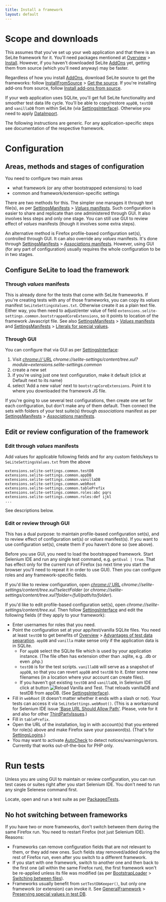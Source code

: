 ```yaml
---
title: Install a framework
layout: default
---
```


# Scope and downloads #
This assumes that you've set up your web application and that there is an SeLite framework for it. You'll need packages mentioned at [Overview](./) > [Install](./#install). However, if you haven't downloaded SeLite [AddOns](AddOns) yet, getting them from source (which you'll need anyway) may be faster.

Regardless of how you install [AddOns](AddOns), download SeLite source to get the frameworks: follow [InstallFromSource](InstallFromSource) > [Get the source](InstallFromSource#get-the-source). If you're installing add-ons from source, follow [Install add-ons from source](InstallFromSource#install-add-ons-from-source).

If your web application uses SQLite, you'll get full SeLite functionality and smoother test data life cycle. You'll be able to copy/restore `appDB`, `testDB` and `vanillaDB` from within SeLite (via [SettingsInterface](SettingsInterface)). Otherwise you need to apply [DataImport](DataImport).

The following instructions are generic. For any application-specific steps see documentation of the respective framework.

# Configuration #

## Areas, methods and stages of configuration ##
You need to configure two main areas

  * what framework (or any other bootstrapped extensions) to load
  * common and framework/extension-specific settings

There are two methods for this. The simpler one manages it through text file(s), as per [SettingsManifests](SettingsManifests) > [_Values_ manifests](SettingsManifests#values-manifests). Such configuration is easier to share and replicate than one administered through GUI. It also involves less steps and only one stage. You can still use GUI to review effect of _values_ manifests (though it involves some extra steps).

An alternative method is Firefox profile-based configuration set(s), controlled through GUI. It can also override any _values_ manifests. It's done through [SettingsManifests](SettingsManifests) > [_Associations_ manifests](SettingsManifests#associations-manifests). However, using GUI (for any part of configuration) usually requires the whole configuration to be in two stages.

## Configure SeLite to load the framework ##

### Through _values_ manifests ###
This is already done for the tests that come with SeLite frameworks. If you're creating tests with any of those frameworks, you can copy its _values_ manifest `SeLiteSettingsValues.txt`. Otherwise create it as a plain text file. Either way, you then need to adjust/enter value of field `extensions.selite-settings.common.bootstrappedCoreExtensions`, so it points to location of the framework Javascript file. See also [SettingsManifests](SettingsManifests) > [_Values_ manifests](SettingsManifests#values-manifests) and [SettingsManifests](SettingsManifests) > [Literals for special values](SettingsManifests#literals-for-special-values).

### Through GUI ###
<!-- @TODO eliminate or Move to SettingsInterface? -->
You can configure that via GUI as per [SettingsInterface](SettingsInterface):

  1. Visit [_chrome://_ URL](AboutDocumentation#firefox-chrome-urls-for-documentation-and-gui) _chrome://selite-settings/content/tree.xul?module=extensions.selite-settings.common_
  2. create a new set
  3. if you're using just one test configuration, make it default (click at Default next to its name)
  4. select 'Add a new value' next to `bootstrapCoreExtensions`. Point it to where you downloaded the framework JS file.

If you're going to use several test configurations, then create one set for each configuration, but don't make any of them default. Then connect the sets with folders of your test suite(s) through _associations_ manifest as per [SettingsManifests](SettingsManifests) > [_Associations_ manifests](SettingsManifests#associations-manifests).

## Edit or review configuration of the framework ##

### Edit through _values_ manifests ###
Add values for applicable following fields and for any custom fields/keys to `SeLiteSettingsValues.txt` from the above

```
extensions.selite-settings.common.testDB
extensions.selite-settings.common.appDB
extensions.selite-settings.common.vanillaDB
extensions.selite-settings.common.webRoot
extensions.selite-settings.common.tablePrefix
extensions.selite-settings.common.roles:abc pqrs
extensions.selite-settings.common.roles:def ijkl
...
```
See descriptions below.

### Edit or review through GUI ###
This has a dual purpose: to maintain profile-based configuration set(s), and to review effect of configuration set(s) or _values_ manifest(s). If you want to use configuration set(s), create them if you haven't done so (see above).

Before you use GUI, you need to load the bootstrapped framework. Start Selenium IDE and run any single test command, e.g. `getEval | true`. That has effect only for the current run of Firefox (so next time you start the browser you'll need to repeat it in order to use GUI). Then you can configure roles and any framework-specific fields.

If you'd like to review configuration, open [_chrome://_ URL](AboutDocumentation#firefox-chrome-urls-for-documentation-and-gui) _chrome://selite-settings/content/tree.xul?selectFolder_ (or _chrome://selite-settings/content/tree.xul?folder=/full/path/to/folder_).

If you'd like to edit profile-based configuration set(s), open _chrome://selite-settings/content/tree.xul_. Then follow [SettingsInterface](SettingsInterface) and edit the following fields (if they apply to your framework):

  * Enter usernames for roles that you need.
  * Point the configuration set at your app/test/vanilla SQLite files. You need at least `testDB` to get benefits of [Overview](./) > [Advantages of test data separation](./#advantages-of-test-data-separation). `appDB` and `vanilla` make sense only if the application data is in SQLite.
    * For `appDB` select the SQLite file which is used by your application instance. (The file often has extension other than .sqlite, e.g. .db or even .php.)
    * `testDB` is for the test scripts. `vanillaDB` will serve as a snapshot of `appDB`, so that you can revert `appDB` and `testDB` to it. Enter some new filenames (in a location where your account can create files).
    * If you haven't got existing `testDB` and `vanillaDB`, in Selenium IDE click at button ![Reload Vanilla and Test](https://raw.githubusercontent.com/selite/selite/master/settings/src/chrome/skin/classic/reload_vanilla_and_test.png). That reloads vanillaDB and testDB from appDB. (See [SettingsInterface](SettingsInterface)).
  * Fill in `webRoot` (it doesn't matter whether it ends with a slash or not). Your tests can access it via `SeLiteSettings.webRoot()`. (This is a workaround for Selenium IDE issue ['Base URL Should Allow Path'](http://code.google.com/p/selenium/issues/detail?id=3116). Please, vote for it and also for other [ThirdPartyIssues](ThirdPartyIssues).)
  * Fill in `tablePrefix`.
  * Open the URL of the installation, log in with account(s) that you entered for role(s) above and make Firefox save your password(s). (That's for [SettingsLogins](SettingsLogins).)
  * You may want to activate [AutoCheck](AutoCheck) to detect notices/warnings/errors. Currently that works out-of-the-box for PHP only.

# Run tests #
Unless you are using GUI to maintain or review configuration, you can run test cases or suites right after you start Selenium IDE. You don't need to run any single Selenese command first.

Locate, open and run a test suite as per [PackagedTests](PackagedTests).

## No hot switching between frameworks ##
If you have two or more frameworks, don't switch between them during the same Firefox run. You need to restart Firefox (not just Selenium IDE). Reasons:

  * Frameworks can remove configuration fields that are not relevant to them, or they add new ones. Such fields stay removed/added during the rest of Firefox run, even after you switch to a different framework.
  * If you start with one framework, switch to another one and then back to the first one (all within the same Firefox run), the first framework won't be re-applied unless its file was modified (as per [BootstrapLoader](BootstrapLoader) > [Switching between files](BootstrapLoader#switching-between-files)).
  * Frameworks usually benefit from `setTestDbKeeper()`, but only one framework (or extension) can invoke it. See [GeneralFramework](GeneralFramework) > [Preserving special values in test DB](GeneralFramework#preserving-special-values-in-test-DB).
